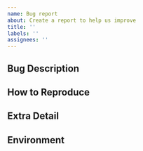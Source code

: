 ```yaml
---
name: Bug report
about: Create a report to help us improve
title: ''
labels: ''
assignees: ''
---
```


## Bug Description



## How to Reproduce



## Extra Detail
<!-- Texstyle config, relevant blueprint, screenshots, template code, or exception error message/link -->



## Environment
<!-- You can copy/paste the output of `php please support:details` here -->

